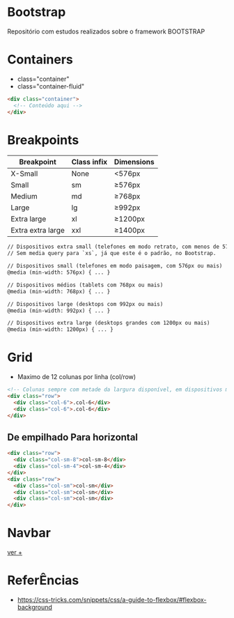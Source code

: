 # Bootstrap
Repositório com estudos realizados sobre o framework BOOTSTRAP


# Containers
- class="container"
- class="container-fluid"

~~~HTML
<div class="container">
  <!-- Conteúdo aqui -->
</div>
~~~

# Breakpoints

| Breakpoint	|Class infix	| Dimensions
|---          |---          |--- 
|X-Small	          |None	  | <576px
|Small	            | sm	  | ≥576px
|Medium	            | md	  | ≥768px
|Large	            | lg	  | ≥992px
|Extra large	      | xl	  | ≥1200px
|Extra extra large  |	xxl	  | ≥1400px

~~~HTML
// Dispositivos extra small (telefones em modo retrato, com menos de 576px)
// Sem media query para `xs`, já que este é o padrão, no Bootstrap.

// Dispositivos small (telefones em modo paisagem, com 576px ou mais)
@media (min-width: 576px) { ... }

// Dispositivos médios (tablets com 768px ou mais)
@media (min-width: 768px) { ... }

// Dispositivos large (desktops com 992px ou mais)
@media (min-width: 992px) { ... }

// Dispositivos extra large (desktops grandes com 1200px ou mais)
@media (min-width: 1200px) { ... }
~~~

# Grid

- Maximo de 12 colunas por linha (col/row)

~~~HTML
<!-- Colunas sempre com metade da largura disponível, em dispositivos móveis e desktop -->
<div class="row">
  <div class="col-6">.col-6</div>
  <div class="col-6">.col-6</div>
</div>
~~~

## De empilhado Para horizontal

~~~HTML
<div class="row">
  <div class="col-sm-8">col-sm-8</div>
  <div class="col-sm-4">col-sm-4</div>
</div>
<div class="row">
  <div class="col-sm">col-sm</div>
  <div class="col-sm">col-sm</div>
  <div class="col-sm">col-sm</div>
</div>
~~~

# Navbar

[ver +](https://getbootstrap.com.br/docs/4.1/components/navbar/)



# ReferÊncias

- https://css-tricks.com/snippets/css/a-guide-to-flexbox/#flexbox-background

